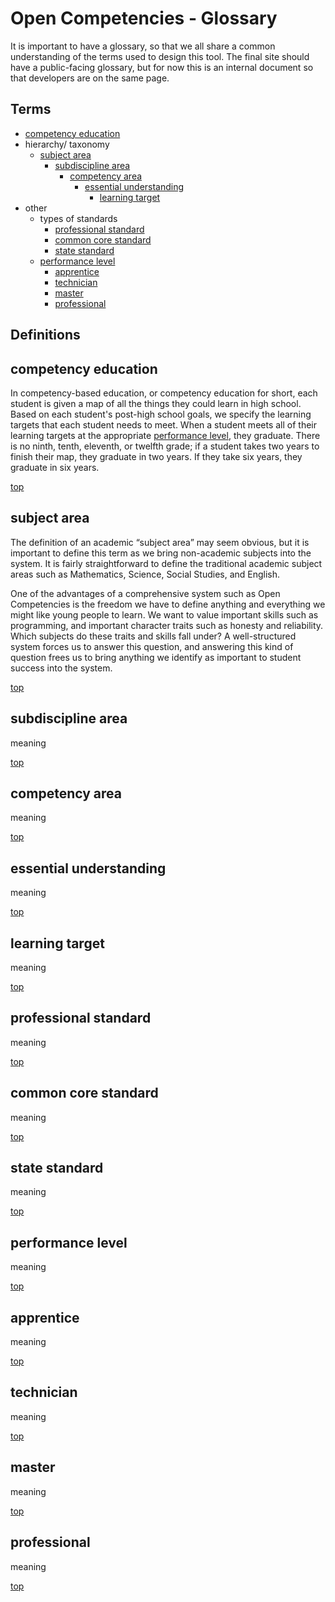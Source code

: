 <a name="top"></a>Open Competencies - Glossary
===
It is important to have a glossary, so that we all share a common understanding of the terms used to design this tool.  The final site should have a public-facing glossary, but for now this is an internal document so that developers are on the same page.

Terms
---
- [competency education](#competency_education)
- hierarchy/ taxonomy
    - [subject area](#subject)
        - [subdiscipline area](#subdiscipline_area)
            - [competency area](#competency_area)
                - [essential understanding](#essential_understanding)
                    - [learning target](#learning_target)
- other
    - types of standards
        - [professional standard](#professional_standard)
        - [common core standard](#common_core_standard)
        - [state standard](#state_standard)
    - [performance level](#performance_level)
        - [apprentice](#apprentice)
        - [technician](#technician)
        - [master](#master)
        - [professional](#professional)


Definitions
---

<a name="competency_education"></a>competency education
---
In competency-based education, or competency education for short, each student is given a map of all the things they could learn in high school.  Based on each student's post-high school goals, we specify the learning targets that each student needs to meet.  When a student meets all of their learning targets at the appropriate [performance level](#performance_level), they graduate.  There is no ninth, tenth, eleventh, or twelfth grade; if a student takes two years to finish their map, they graduate in two years.  If they take six years, they graduate in six years.

[top](#top)

<a name="subject_area"></a>subject area
---
The definition of an academic “subject area” may seem obvious, but it is important to define this term as we bring non-academic subjects into the system.  It is fairly straightforward to define the traditional academic subject areas such as Mathematics, Science, Social Studies, and English.

One of the advantages of a comprehensive system such as Open Competencies is the freedom we have to define anything and everything we might like young people to learn.  We want to value important skills such as programming, and important character traits such as honesty and reliability.  Which subjects do these traits and skills fall under?  A well-structured system forces us to answer this question, and answering this kind of question frees us to bring anything we identify as important to student success into the system.

[top](#top)

<a name="subdiscipline_area"></a>subdiscipline area
---
meaning

[top](#top)

<a name="competency_area"></a>competency area
---
meaning

[top](#top)

<a name="essential_understanding"></a>essential understanding
---
meaning

[top](#top)

<a name="learning_target"></a>learning target
---
meaning

[top](#top)

<a name="professional_standard"></a>professional standard
---
meaning

[top](#top)

<a name="common_core_standard"></a>common core standard
---
meaning

[top](#top)

<a name="state_standard"></a>state standard
---
meaning

[top](#top)

<a name="performance_level"></a>performance level
---
meaning

[top](#top)

<a name="apprentice"></a>apprentice
---
meaning

[top](#top)

<a name="technician"></a>technician
---
meaning

[top](#top)

<a name="master"></a>master
---
meaning

[top](#top)

<a name="professional"></a>professional
---
meaning

[top](#top)
